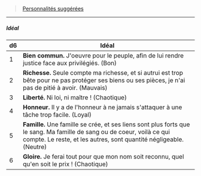 ﻿---
!PersonalityIdealItem
Table: >+
  |d6|Idéal|

  |---|---|

  |1|**Bien commun.** J'oeuvre pour le peuple, afin de <!--br-->lui rendre justice face aux privilégiés. (Bon)|

  |2|**Richesse.** Seule compte ma richesse, et si <!--br-->autrui est trop bête pour ne pas protéger ses <!--br-->biens ou ses pièces, je n'ai pas de pitié à avoir. <!--br-->(Mauvais)|

  |3|**Liberté.** Ni loi, ni maître ! (Chaotique)|

  |4|**Honneur.** Il y a de l'honneur à ne jamais <!--br-->s'attaquer à une tâche trop facile. (Loyal)|

  |5|**Famille.** Une famille se crée, et ses liens sont <!--br-->plus forts que le sang. Ma famille de sang ou <!--br-->de coeur, voilà ce qui compte. Le reste, et les <!--br-->autres, sont quantité négligeable. (Neutre)|

  |6|**Gloire.** Je ferai tout pour que mon nom soit <!--br-->reconnu, quel qu'en soit le prix ! (Chaotique)|

Id: background_crapule_hd.md#idéal
ParentLink: background_crapule_hd.md#personnalités-suggérées
Name: Idéal
ParentName: Personnalités suggérées
NameLevel: 5
Attributes: {}
AttributesDictionary: >+
  {}

---
> [Personnalités suggérées](hd_background_crapule_personnalites_suggerees.md)

---

##### Idéal

|d6|Idéal|
|---|---|
|1|**Bien commun.** J'oeuvre pour le peuple, afin de lui rendre justice face aux privilégiés. (Bon)|
|2|**Richesse.** Seule compte ma richesse, et si autrui est trop bête pour ne pas protéger ses biens ou ses pièces, je n'ai pas de pitié à avoir. (Mauvais)|
|3|**Liberté.** Ni loi, ni maître ! (Chaotique)|
|4|**Honneur.** Il y a de l'honneur à ne jamais s'attaquer à une tâche trop facile. (Loyal)|
|5|**Famille.** Une famille se crée, et ses liens sont plus forts que le sang. Ma famille de sang ou de coeur, voilà ce qui compte. Le reste, et les autres, sont quantité négligeable. (Neutre)|
|6|**Gloire.** Je ferai tout pour que mon nom soit reconnu, quel qu'en soit le prix ! (Chaotique)|

